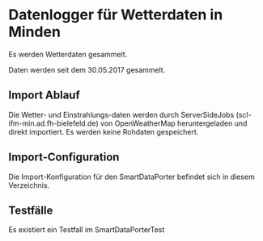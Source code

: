 # Datenlogger für Wetterdaten in Minden
Es werden Wetterdaten gesammelt.

Daten werden seit dem 30.05.2017 gesammelt.

## Import Ablauf
Die Wetter- und Einstrahlungs-daten werden durch ServerSideJobs (scl-ifm-min.ad.fh-bielefeld.de)
von OpenWeatherMap heruntergeladen und direkt importiert. Es werden keine Rohdaten gespeichert.

## Import-Configuration

Die Import-Konfiguration für den SmartDataPorter befindet sich in diesem Verzeichnis.

## Testfälle

Es existiert ein Testfall im SmartDataPorterTest